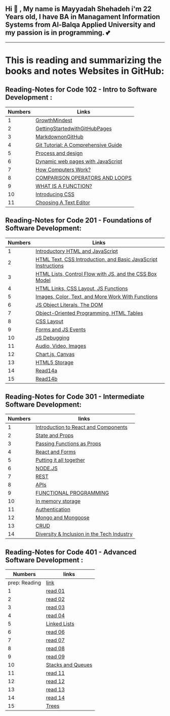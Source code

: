 

&nbsp;
## Hi :wave: , My name is Mayyadah Shehadeh i'm 22 Years old, I have BA in Managament Information Systems from Al-Balqa Applied University and my passion is in programming. :two_hearts:

--------------------------------------

# This is reading and summarizing the books and notes Websites in GitHub:




## Reading-Notes for Code 102 - Intro to Software Development :

| Numbers | Links|
|------|------|
| 1| [GrowthMindest](https://mayyadahshehadeh.github.io/reading-notes/read102/GrowthMindest) |
| 2 | [GettingStartedwithGitHubPages](https://mayyadahshehadeh.github.io/reading-notes/read102/GettingStartedwithGitHubPages)|
| 3 | [MarkdownonGitHub](https://mayyadahshehadeh.github.io/reading-notes/read102/MarkdownonGitHub) |
| 4 | [Git Tutorial: A Comprehensive Guide](https://mayyadahshehadeh.github.io/reading-notes/read102/read2) |
| 5 | [Process and design ](https://mayyadahshehadeh.github.io/reading-notes/read102/read3) |
|6 | [Dynamic web pages with JavaScript](https://mayyadahshehadeh.github.io/reading-notes/read102/Read04a)|
|7| [How Computers Work?](https://mayyadahshehadeh.github.io/reading-notes/read102/read04b)|
|8 | [COMPARISON OPERATORS AND LOOPS](https://mayyadahshehadeh.github.io/reading-notes/read102/read05)|
|9 | [WHAT IS A FUNCTION?](https://mayyadahshehadeh.github.io/reading-notes/read102/read06)|
|10 | [Introducing CSS](https://mayyadahshehadeh.github.io/reading-notes/read102/read07)|
|11| [Choosing A Text Editor](https://mayyadahshehadeh.github.io/reading-notes/read102/read09)|


## Reading-Notes for Code 201 - Foundations of Software Development:

| Numbers | Links|
|------|------|
|  1| [ Introductory HTML and JavaScript](https://mayyadahshehadeh.github.io/reading-notes/read201/class01) |
|  2 | [HTML Text, CSS Introduction, and Basic JavaScript Instructions](https://mayyadahshehadeh.github.io/reading-notes/read201/class02)|
|  3 | [HTML Lists, Control Flow with JS, and the CSS Box Model](https://mayyadahshehadeh.github.io/reading-notes/read201/class03) |
|  4 | [HTML Links, CSS Layout, JS Functions](https://mayyadahshehadeh.github.io/reading-notes/read201/class04) |
|  5 | [Images, Color, Text, and More Work With Functions](https://mayyadahshehadeh.github.io/reading-notes/read201/class05) |
| 6 | [JS Object Literals, The DOM](https://mayyadahshehadeh.github.io/reading-notes/read201/class06)|
| 7| [Object-Oriented Programming, HTML Tables](https://mayyadahshehadeh.github.io/reading-notes/read201/class07)|
| 8 | [CSS Layout](https://mayyadahshehadeh.github.io/reading-notes/read201/class08)|
|9 | [Forms and JS Events](https://mayyadahshehadeh.github.io/reading-notes/read201/class09)|
|10 | [JS Debugging](https://mayyadahshehadeh.github.io/reading-notes/read201/class10)|
|11| [Audio, Video, Images](https://mayyadahshehadeh.github.io/reading-notes/read201/class11)|
|12 | [Chart.js, Canvas](https://mayyadahshehadeh.github.io/reading-notes/read201/class12)|
|13 | [HTML5 Storage](https://mayyadahshehadeh.github.io/reading-notes/read201/class13)|
|14 | [Read14a](https://mayyadahshehadeh.github.io/reading-notes/read201/read14a)|
|15 | [Read14b](https://mayyadahshehadeh.github.io/reading-notes/read201/read14b)|

## Reading-Notes for Code 301 - Intermediate Software Development:

| Numbers | links|
|------|------|
|  1| [Introduction to React and Components](https://mayyadahshehadeh.github.io/reading-notes/read301/read11) |
|  2 | [State and Props](https://mayyadahshehadeh.github.io/reading-notes/read301/read22)|
|  3 | [Passing Functions as Props](https://mayyadahshehadeh.github.io/reading-notes/read301/read33) |
|  4 | [React and Forms](https://mayyadahshehadeh.github.io/reading-notes/read301/read44) |
|  5 | [Putting it all together](https://mayyadahshehadeh.github.io/reading-notes/read301/read55) |
| 6 | [NODE.JS](https://mayyadahshehadeh.github.io/reading-notes/read301/read66)|
| 7| [REST](https://mayyadahshehadeh.github.io/reading-notes/read301/read77)|
| 8 | [APIs](https://mayyadahshehadeh.github.io/reading-notes/read301/read88)|
| 9 | [FUNCTIONAL PROGRAMMING](https://mayyadahshehadeh.github.io/reading-notes/read301/read99)|
| 10 | [In memory storage](https://mayyadahshehadeh.github.io/reading-notes/read301/read10)|
| 11| [	Authentication](https://mayyadahshehadeh.github.io/reading-notes/read301/read111)|
| 12 | [Mongo and Mongoose](https://mayyadahshehadeh.github.io/reading-notes/read301/read12)|
| 13 | [CRUD](https://mayyadahshehadeh.github.io/reading-notes/read301/read13)|
| 14 | [Diversity & Inclusion in the Tech Industry](https://mayyadahshehadeh.github.io/reading-notes/read301/read14)|



## Reading-Notes for Code 401 - Advanced Software Development :

| Numbers | links|
|------|------|
| prep: Reading| [link](https://mayyadahshehadeh.github.io/reading-notes/read401/PrepReading) |
|  1| [read 01](https://mayyadahshehadeh.github.io/reading-notes/read401/read01) |
|  2 | [read 02](https://mayyadahshehadeh.github.io/reading-notes/read401/read02)|
|  3 | [read 03](https://mayyadahshehadeh.github.io/reading-notes/read401/read03) |
|  4 | [read 04](https://mayyadahshehadeh.github.io/reading-notes/read401/read04) |
|  5 | [Linked Lists](https://mayyadahshehadeh.github.io/reading-notes/read401/read05) |
| 6 | [read 06](https://mayyadahshehadeh.github.io/reading-notes/read401/read06)|
| 7| [read 07](https://mayyadahshehadeh.github.io/reading-notes/read401/read07)|
| 8 | [read 08](https://mayyadahshehadeh.github.io/reading-notes/read401/read08)|
| 9 | [read 09](https://mayyadahshehadeh.github.io/reading-notes/read401/read09)|
| 10 | [Stacks and Queues](https://mayyadahshehadeh.github.io/reading-notes/read401/read10)|
| 11| [read 11](https://mayyadahshehadeh.github.io/reading-notes/read401/read11)|
| 12 | [read 12](https://mayyadahshehadeh.github.io/reading-notes/read401/read12)|
| 13 | [read 13](https://mayyadahshehadeh.github.io/reading-notes/read401/read13)|
| 14 | [read 14](https://mayyadahshehadeh.github.io/reading-notes/read401/read14)|
| 15 | [Trees](https://mayyadahshehadeh.github.io/reading-notes/read401/read15)|
